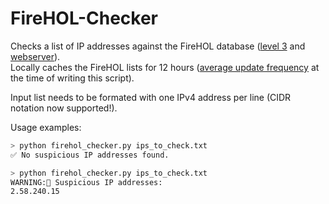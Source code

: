 # FireHOL-Checker
Checks a list of IP addresses against the FireHOL database ([level 3](https://iplists.firehol.org/?ipset=firehol_level3) and [webserver](https://iplists.firehol.org/?ipset=firehol_webserver)).  
Locally caches the FireHOL lists for 12 hours ([average update frequency](https://iplists.firehol.org/) at the time of writing this script). 

Input list needs to be formated with one IPv4 address per line (CIDR notation now supported!).

Usage examples:
```bash
> python firehol_checker.py ips_to_check.txt
✅ No suspicious IP addresses found.
```
```bash
> python firehol_checker.py ips_to_check.txt 
WARNING:🚨 Suspicious IP addresses:
2.58.240.15
```
